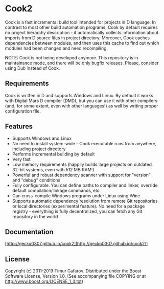 ﻿Cook2
=====
Cook is a fast incremental build tool intended for projects in D language. In contrast to most other build automation programs, Cook by default requires no project hierarchy description - it automatically collects information about imports from D source files in project directory. Moreover, Cook caches dependencies between modules, and then uses this cache to find out which modules had been changed and need recompiling.

NOTE: Cook is not being developed anymore. This repository is in maintainance mode, and there will be only bugfix releases. Please, consider using Dub instead of Cook.

Requirements
------------
Cook is written in D and supports Windows and Linux. By default it works with Digital Mars D compiler (DMD), but you can use it with other compilers (and, for some extent, even with other languages!) as well by writing proper configuration file.

Features
--------
* Supports Windows and Linux
* No need to install system-wide - Cook executable runs from anywhere, including project directory
* Performs incremental building by default
* Very fast
* Low memory requirements (happily builds large projects on outdated 32-bit systems, even with 512 MB RAM!)
* Powerful and robust dependency scanner with support for "version" and "debug" conditions
* Fully configurable. You can define paths to compiler and linker, override default compilation/linkage commands, etc.
* Can cross-compile Windows programs under Linux using Wine
* Supports automatic dependency resolution from remote Git repositories or local directories (experimental feature). No need for a package registry - everything is fully decentralized, you can fetch any Git repository in the world

Documentation
-------------
[http://gecko0307.github.io/cook2](http://gecko0307.github.io/cook2/)

License
-------
Copyright (c) 2011-2019 Timur Gafarov. Distributed under the Boost Software License, Version 1.0. (See accompanying file COPYING or at http://www.boost.org/LICENSE_1_0.txt)

